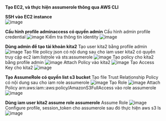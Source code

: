 **Tạo EC2, và thực hiện assumerole thông qua AWS CLI**<br />

**SSH vào EC2 instance**<br />
![image](https://user-images.githubusercontent.com/89054503/156734278-1a3ba997-1997-4c04-8d33-78c1ac274d07.png)

**Cấu hình profile adminaccess có quyền admin**
Cấu hình admin profile credential
![image](https://user-images.githubusercontent.com/89054503/156733981-9d15e9cb-3ad6-4c4e-a493-84963297c5a1.png)
Kiểm tra thông tin identity
![image](https://user-images.githubusercontent.com/89054503/156734000-cd3795cd-349c-4d1f-9c5d-aa310d637b18.png)

**Dùng admin để tạo tài khoản kita2**
Tạo user kita2 bằng profile admin
![image](https://user-images.githubusercontent.com/89054503/156734375-92eb49c7-f445-4412-98e2-320e6a5f4f48.png)
Tạo file policy json có nội dung sau cho iam user kita2 có quyền truy cập ec2 iam:listrole và sts:assumerole
![image](https://user-images.githubusercontent.com/89054503/156734395-153ed5c7-3727-4e1f-8409-65cce13ac33e.png)
Tạo policy cho kita2 bằng profile admin
![image](https://user-images.githubusercontent.com/89054503/156734432-e0fc9d04-969f-4518-a425-8d2481e54f09.png)
Attach Policy vào kita2
![image](https://user-images.githubusercontent.com/89054503/156734453-9b96d004-b244-45f4-a045-3c29b76be2a2.png)
Tạo Access Key cho kita2
![image](https://user-images.githubusercontent.com/89054503/156734508-8131ca80-c6be-425f-8694-8dbd89b24ef1.png)

**Tạo AssumeRole có quyền list s3 bucket**
Tạo file Trust Relationship Policy có nội dung sau cho iam role assumerole
![image](https://user-images.githubusercontent.com/89054503/156734812-2060ef65-8e30-469d-b3ce-fc8acedb2cad.png)
Tạo Role
![image](https://user-images.githubusercontent.com/89054503/156734865-0679f1b0-9e7a-4d7c-a649-383ec0c776d9.png)
Attach Policy arn:aws:iam::aws:policy/AmazonS3FullAccess vào role assumerole
![image](https://user-images.githubusercontent.com/89054503/156734883-62c76f05-fa62-4ddb-8a28-bb1bb3646e5f.png)

**Dùng iam user kita2 assume role assumerole**
Assume Role
![image](https://user-images.githubusercontent.com/89054503/156734907-a3db01c6-295c-415b-8832-14b971a6d00f.png)
Configure profile, session_token cho assumerole sau đó thực hiện aws s3 ls
![image](https://user-images.githubusercontent.com/89054503/156735053-c364b810-c575-4d16-8f1a-5477f88313be.png)

